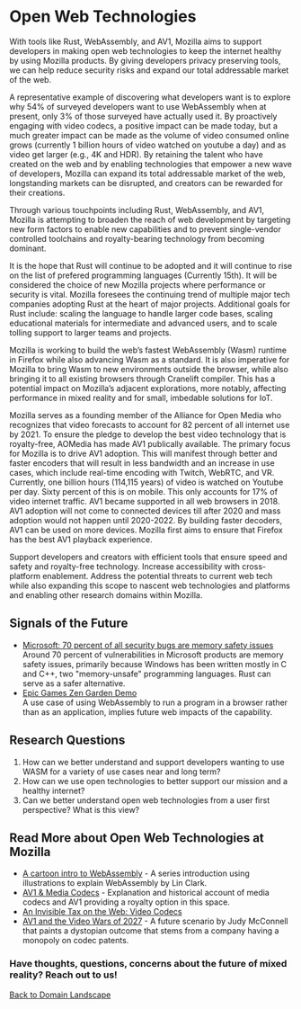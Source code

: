 # Open Web Technologies

With tools like Rust, WebAssembly, and AV1, Mozilla aims to support developers in making open web technologies to keep the internet healthy by using Mozilla products. By giving developers privacy preserving tools, we can help reduce security risks and expand our total addressable market of the web. 

A representative example of discovering what developers want is to explore why 54% of surveyed developers want to use WebAssembly when at present, only 3% of those surveyed have actually used it. By proactively engaging with video codecs, a positive impact can be made today, but a much greater impact can be made as the volume of video consumed online grows (currently 1 billion hours of video watched on youtube a day) and as video get larger (e.g., 4K and HDR). By retaining the talent who have created on the web and by enabling technologies that empower a new wave of developers, Mozilla can expand its total addressable market of the web, longstanding markets can be disrupted, and creators can be rewarded for their creations. 

Through various touchpoints including Rust, WebAssembly, and AV1, Mozilla is attempting to broaden the reach of web development by targeting new form factors to enable new capabilities and to prevent single-vendor controlled toolchains and royalty-bearing technology from becoming dominant. 

It is the hope that Rust will continue to be adopted and it will continue to rise on the list of prefered programming languages (Currently 15th). It will be considered the choice of new Mozilla projects where performance or security is vital. Mozilla foresees the continuing trend of multiple major tech companies adopting Rust at the heart of major projects. Additional goals for Rust include: scaling the language to handle larger code bases, scaling educational materials for intermediate and advanced users, and to scale tolling support to larger teams and projects. 

Mozilla is working to build the web’s fastest WebAssembly (Wasm) runtime in Firefox while also advancing Wasm as a standard. It is also imperative for Mozilla to bring Wasm to new environments outside the browser, while also bringing it to all existing browsers through Cranelift compiler. This has a potential impact on Mozilla’s adjacent explorations, more notably, affecting performance in mixed reality and for small, imbedable solutions for IoT. 

Mozilla serves as a founding member of the Alliance for Open Media who recognizes that video forecasts to account for 82 percent of all internet use by 2021. To ensure the pledge to develop the best video technology that is royalty-free, AOMedia has made AV1 publically available. The primary focus for Mozilla is to drive AV1 adoption. This will manifest through better and faster encoders that will result in less bandwidth and an increase in use cases, which include real-time encoding with Twitch, WebRTC, and VR. Currently, one billion hours (114,115 years) of video is watched on Youtube per day. Sixty percent of this is on mobile. This only accounts for 17% of video internet traffic. AV1 became supported in all web browsers in 2018. AV1 adoption will not come to connected devices till after 2020 and mass adoption would not happen until 2020-2022. By building faster decoders, AV1 can be used on more devices. Mozilla first aims to ensure that Firefox has the best AV1 playback experience.

Support developers and creators with efficient tools that ensure speed and safety and royalty-free technology. Increase accessibility with cross-platform enablement. Address the potential threats to current web tech while also expanding this scope to nascent web technologies and platforms and enabling other research domains within Mozilla.

## Signals of the Future
* [Microsoft: 70 percent of all security bugs are memory safety issues](https://www.zdnet.com/article/microsoft-70-percent-of-all-security-bugs-are-memory-safety-issues/) 
<br>Around 70 percent of vulnerabilities in Microsoft products are memory safety issues, primarily because Windows has been written mostly in C and C++, two "memory-unsafe" programming languages. Rust can serve as a safer alternative.  
* [Epic Games Zen Garden Demo](https://s3.amazonaws.com/mozilla-games/ZenGarden/EpicZenGarden.html) 
<br>A use case of using WebAssembly to run a program in a browser rather than as an application, implies future web impacts of the capability. 

## Research Questions
1. How can we better understand and support developers wanting to use WASM for a variety of use cases near and long term?
2. How can we use open technologies to better support our mission and a healthy internet?
3. Can we better understand open web technologies from a user first perspective? What is this view?


## Read More about Open Web Technologies at Mozilla
* [A cartoon intro to WebAssembly](https://hacks.mozilla.org/2017/02/a-cartoon-intro-to-webassembly/) - A series introduction using illustrations to explain WebAssembly by Lin Clark. 
* [AV1 & Media Codecs](https://research.mozilla.org/av1-media-codecs/)  - Explanation and historical account of media codecs and AV1 providing a royalty option in this space. 
* [An Invisible Tax on the Web: Video Codecs](https://blog.mozilla.org/blog/2018/07/11/royalty-free-web-video-codecs/) 
* [AV1 and the Video Wars of 2027](https://blog.mozilla.org/blog/2018/08/20/av1-and-the-video-wars-of-2027/) - A future scenario by Judy McConnell that paints a dystopian outcome that stems from a company having a monopoly on codec patents.  



### Have thoughts, questions, concerns about the future of mixed reality? Reach out to us!



[Back to Domain Landscape](/landscape)
